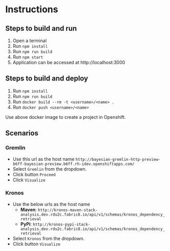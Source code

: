# Instructions

## Steps to build and run

1. Open a terminal
2. Run `npm install`
3. Run `npm run build`
4. Run `npm start`
5. Application can be accessed at http://localhost:3000

## Steps to build and deploy
1. Run `npm install`
2. Run `npm run build`
3. Run `docker build --rm -t <username>/<name> .`
4. Run `docker push <username>/<name>`

Use above docker image to create a project in Openshift.

## Scenarios

### Gremlin

- Use this url as the host name `http://bayesian-gremlin-http-preview-b6ff-bayesian-preview.b6ff.rh-idev.openshiftapps.com/`
- Select `Gremlin` from the dropdown.
- Click button `Proceed`
- Click `Visualize`

### Kronos

- Use the below urls as the host name 
    - **Maven**: `http://kronos-maven-stack-analysis.dev.rdu2c.fabric8.io/api/v1/schemas/kronos_dependency_retrieval`
    - **PyPi**: `http://kronos-pypi-stack-analysis.dev.rdu2c.fabric8.io/api/v1/schemas/kronos_dependency_retrieval`
- Select `Kronos` from the dropdown.
- Click button `Visualize`
